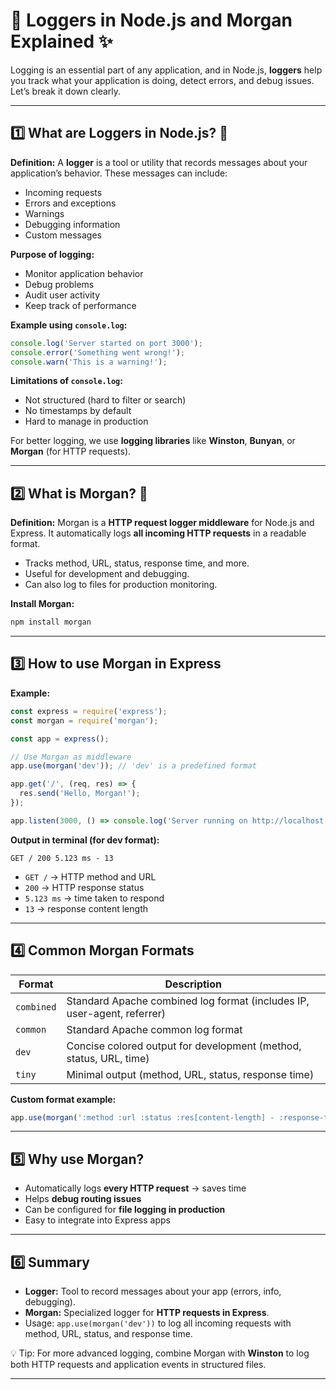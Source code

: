 
# 🧩 Loggers in Node.js and Morgan Explained ✨

Logging is an essential part of any application, and in Node.js, **loggers** help you track what your application is doing, detect errors, and debug issues. Let’s break it down clearly.

---

## 1️⃣ What are **Loggers** in Node.js? 📝

**Definition:**
A **logger** is a tool or utility that records messages about your application’s behavior. These messages can include:

* Incoming requests
* Errors and exceptions
* Warnings
* Debugging information
* Custom messages

**Purpose of logging:**

* Monitor application behavior
* Debug problems
* Audit user activity
* Keep track of performance

**Example using `console.log`:**

```js
console.log('Server started on port 3000');
console.error('Something went wrong!');
console.warn('This is a warning!');
```

**Limitations of `console.log`:**

* Not structured (hard to filter or search)
* No timestamps by default
* Hard to manage in production

For better logging, we use **logging libraries** like **Winston**, **Bunyan**, or **Morgan** (for HTTP requests).

---

## 2️⃣ What is **Morgan**? 🚦

**Definition:**
Morgan is a **HTTP request logger middleware** for Node.js and Express. It automatically logs **all incoming HTTP requests** in a readable format.

* Tracks method, URL, status, response time, and more.
* Useful for development and debugging.
* Can also log to files for production monitoring.

**Install Morgan:**

```bash
npm install morgan
```

---

## 3️⃣ How to use Morgan in Express

**Example:**

```js
const express = require('express');
const morgan = require('morgan');

const app = express();

// Use Morgan as middleware
app.use(morgan('dev')); // 'dev' is a predefined format

app.get('/', (req, res) => {
  res.send('Hello, Morgan!');
});

app.listen(3000, () => console.log('Server running on http://localhost:3000'));
```

**Output in terminal (for dev format):**

```
GET / 200 5.123 ms - 13
```

* `GET /` → HTTP method and URL
* `200` → HTTP response status
* `5.123 ms` → time taken to respond
* `13` → response content length

---

## 4️⃣ Common Morgan Formats

| Format     | Description                                                             |
| ---------- | ----------------------------------------------------------------------- |
| `combined` | Standard Apache combined log format (includes IP, user-agent, referrer) |
| `common`   | Standard Apache common log format                                       |
| `dev`      | Concise colored output for development (method, status, URL, time)      |
| `tiny`     | Minimal output (method, URL, status, response time)                     |

**Custom format example:**

```js
app.use(morgan(':method :url :status :res[content-length] - :response-time ms'));
```

---

## 5️⃣ Why use Morgan?

* Automatically logs **every HTTP request** → saves time
* Helps **debug routing issues**
* Can be configured for **file logging in production**
* Easy to integrate into Express apps

---

## 6️⃣ Summary

* **Logger:** Tool to record messages about your app (errors, info, debugging).
* **Morgan:** Specialized logger for **HTTP requests in Express**.
* Usage: `app.use(morgan('dev'))` to log all incoming requests with method, URL, status, and response time.

💡 Tip: For more advanced logging, combine Morgan with **Winston** to log both HTTP requests and application events in structured files.

---